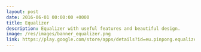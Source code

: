 ```yaml
---
layout: post
date: 2016-06-01 00:00:00 +0000
title: Equalizer
description: Equalizer with useful features and beautiful design.
image: /res/images/banner_equalizer.png
link: https://play.google.com/store/apps/details?id=eu.pinpong.equalizer
---
```

